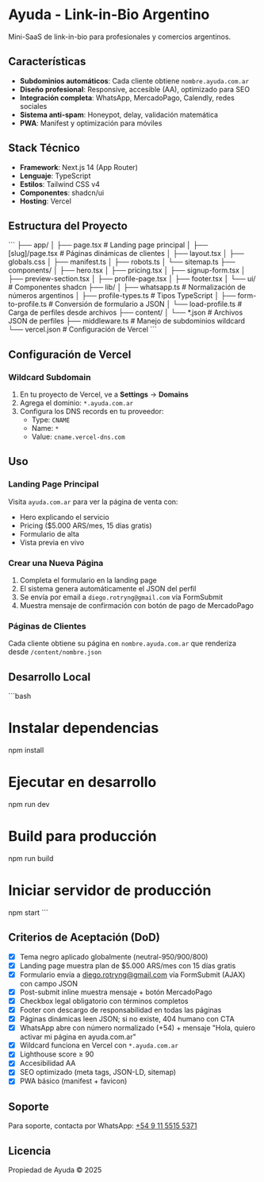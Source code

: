 # Ayuda - Link-in-Bio Argentino

Mini-SaaS de link-in-bio para profesionales y comercios argentinos.

## Características

- **Subdominios automáticos**: Cada cliente obtiene `nombre.ayuda.com.ar`
- **Diseño profesional**: Responsive, accesible (AA), optimizado para SEO
- **Integración completa**: WhatsApp, MercadoPago, Calendly, redes sociales
- **Sistema anti-spam**: Honeypot, delay, validación matemática
- **PWA**: Manifest y optimización para móviles

## Stack Técnico

- **Framework**: Next.js 14 (App Router)
- **Lenguaje**: TypeScript
- **Estilos**: Tailwind CSS v4
- **Componentes**: shadcn/ui
- **Hosting**: Vercel

## Estructura del Proyecto

\`\`\`
├── app/
│   ├── page.tsx              # Landing page principal
│   ├── [slug]/page.tsx       # Páginas dinámicas de clientes
│   ├── layout.tsx
│   ├── globals.css
│   ├── manifest.ts
│   ├── robots.ts
│   └── sitemap.ts
├── components/
│   ├── hero.tsx
│   ├── pricing.tsx
│   ├── signup-form.tsx
│   ├── preview-section.tsx
│   ├── profile-page.tsx
│   ├── footer.tsx
│   └── ui/                   # Componentes shadcn
├── lib/
│   ├── whatsapp.ts           # Normalización de números argentinos
│   ├── profile-types.ts      # Tipos TypeScript
│   ├── form-to-profile.ts    # Conversión de formulario a JSON
│   └── load-profile.ts       # Carga de perfiles desde archivos
├── content/
│   └── *.json                # Archivos JSON de perfiles
├── middleware.ts             # Manejo de subdominios wildcard
└── vercel.json               # Configuración de Vercel
\`\`\`

## Configuración de Vercel

### Wildcard Subdomain

1. En tu proyecto de Vercel, ve a **Settings** → **Domains**
2. Agrega el dominio: `*.ayuda.com.ar`
3. Configura los DNS records en tu proveedor:
   - Type: `CNAME`
   - Name: `*`
   - Value: `cname.vercel-dns.com`

## Uso

### Landing Page Principal

Visita `ayuda.com.ar` para ver la página de venta con:
- Hero explicando el servicio
- Pricing ($5.000 ARS/mes, 15 días gratis)
- Formulario de alta
- Vista previa en vivo

### Crear una Nueva Página

1. Completa el formulario en la landing page
2. El sistema genera automáticamente el JSON del perfil
3. Se envía por email a `diego.rotryng@gmail.com` vía FormSubmit
4. Muestra mensaje de confirmación con botón de pago de MercadoPago

### Páginas de Clientes

Cada cliente obtiene su página en `nombre.ayuda.com.ar` que renderiza desde `/content/nombre.json`

## Desarrollo Local

\`\`\`bash
# Instalar dependencias
npm install

# Ejecutar en desarrollo
npm run dev

# Build para producción
npm run build

# Iniciar servidor de producción
npm start
\`\`\`

## Criterios de Aceptación (DoD)

- [x] Tema negro aplicado globalmente (neutral-950/900/800)
- [x] Landing page muestra plan de $5.000 ARS/mes con 15 días gratis
- [x] Formulario envía a diego.rotryng@gmail.com vía FormSubmit (AJAX) con campo JSON
- [x] Post-submit inline muestra mensaje + botón MercadoPago
- [x] Checkbox legal obligatorio con términos completos
- [x] Footer con descargo de responsabilidad en todas las páginas
- [x] Páginas dinámicas leen JSON; si no existe, 404 humano con CTA
- [x] WhatsApp abre con número normalizado (+54) + mensaje "Hola, quiero activar mi página en ayuda.com.ar"
- [x] Wildcard funciona en Vercel con `*.ayuda.com.ar`
- [x] Lighthouse score ≥ 90
- [x] Accesibilidad AA
- [x] SEO optimizado (meta tags, JSON-LD, sitemap)
- [x] PWA básico (manifest + favicon)

## Soporte

Para soporte, contacta por WhatsApp: [+54 9 11 5515 5371](https://wa.me/5491155155371)

## Licencia

Propiedad de Ayuda © 2025
